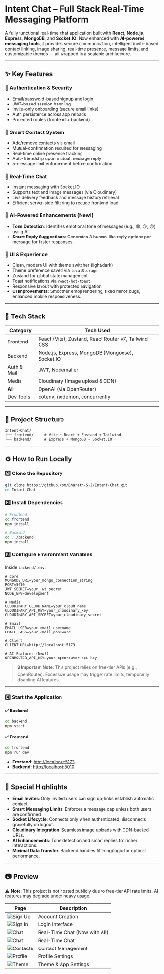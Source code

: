 # **Intent Chat** – Full Stack Real-Time Messaging Platform  

A fully functional real-time chat application built with **React**, **Node.js**, **Express**, **MongoDB**, and **Socket.IO**. Now enhanced with **AI-powered messaging tools**, it provides secure communication, intelligent invite-based contact linking, image sharing, real-time presence, message limits, and customizable themes — all wrapped in a scalable architecture.  

---  

## ✨ **Key Features**  

### 🔐 Authentication & Security  
- Email/password-based signup and login  
- JWT-based session handling  
- Invite-only onboarding (secure email links)  
- Auth persistence across app reloads  
- Protected routes (frontend + backend)  

### 👥 Smart Contact System  
- Add/remove contacts via email  
- Mutual-confirmation required for messaging  
- Real-time online presence tracking  
- Auto-friendship upon mutual message reply  
- 5-message limit enforcement before confirmation  

### 💬 Real-Time Chat  
- Instant messaging with Socket.IO  
- Supports text and image messages (via Cloudinary)  
- Live delivery feedback and message history retrieval  
- Efficient server-side filtering to reduce frontend load  

### 🧠 **AI-Powered Enhancements (New!)**  
- **Tone Detection**: Identifies emotional tone of messages (e.g., 😄, 😢, 😠) using AI.  
- **Smart Reply Suggestions**: Generates 3 human-like reply options per message for faster responses.  

### 🎨 UI & Experience  
- Clean, modern UI with theme switcher (light/dark)  
- Theme preference saved via `localStorage`  
- Zustand for global state management  
- Toast notifications via `react-hot-toast`  
- Responsive layout with protected navigation  
- **UI Improvements**: Smoother emoji rendering, fixed minor bugs, enhanced mobile responsiveness.  

---  

## 🧱 **Tech Stack**  

| Category    | Tech Used                                            |  
| ----------- | ---------------------------------------------------- |  
| Frontend    | React (Vite), Zustand, React Router v7, Tailwind CSS |  
| Backend     | Node.js, Express, MongoDB (Mongoose), Socket.IO      |  
| Auth & Mail | JWT, Nodemailer                                      |  
| Media       | Cloudinary (Image upload & CDN)                      |  
| **AI**      | OpenAI (via OpenRouter)                              |  
| Dev Tools   | dotenv, nodemon, concurrently                        |  

---  

## 📁 **Project Structure**  

```  
Intent-Chat/  
├── frontend/     # Vite + React + Zustand + Tailwind  
└── backend/      # Express + MongoDB + Socket.IO  
```  

---  

## ⚙️ **How to Run Locally**  

### 1️⃣ Clone the Repository  
```bash  
git clone https://github.com/Bharath-S-J/Intent-Chat.git  
cd Intent-Chat  
```  

### 2️⃣ Install Dependencies  
```bash  
# Frontend  
cd frontend  
npm install  

# Backend  
cd ../backend  
npm install  
```  

### 3️⃣ Configure Environment Variables  
Inside `backend/.env`:  

```env  
# Core  
MONGODB_URI=your_mongo_connection_string  
PORT=5010  
JWT_SECRET=your_jwt_secret  
NODE_ENV=development  

# Media  
CLOUDINARY_CLOUD_NAME=your_cloud_name  
CLOUDINARY_API_KEY=your_cloudinary_key  
CLOUDINARY_API_SECRET=your_cloudinary_secret  

# Email  
EMAIL_USER=your_email_username  
EMAIL_PASS=your_email_password  

# Client  
CLIENT_URL=http://localhost:5173  

# AI Features (New!)  
OPENROUTER_API_KEY=your-openrouter-api-key  
```  

> 🔒 **Important Note**: This project relies on free-tier APIs (e.g., OpenRouter). Excessive usage may trigger rate limits, temporarily disabling AI features.  

---  

### 4️⃣ Start the Application  
#### ✅ Backend  
```bash  
cd backend  
npm start  
```  

#### ✅ Frontend  
```bash  
cd frontend  
npm run dev  
```  

- **Frontend**: [http://localhost:5173](http://localhost:5173)  
- **Backend**: [http://localhost:5010](http://localhost:5010)  

---  

## 📌 **Special Highlights**  
- **Email Invites**: Only invited users can sign up; links establish automatic contact.  
- **Smart Messaging Limits**: Enforces a message cap unless both users are confirmed.  
- **Socket Lifecycle**: Connects only when authenticated, disconnects gracefully on logout.  
- **Cloudinary Integration**: Seamless image uploads with CDN-backed URLs.  
- **AI Enhancements**: Tone detection and smart replies for richer interactions.  
- **Minimal Data Transfer**: Backend handles filtering/logic for optimal performance.  

---  

## 📷 **Preview**  

⚠️ **Note**: This project is not hosted publicly due to free-tier API rate limits. AI features may degrade under heavy usage.  

| Page | Description |  
|------|-------------|  
| ![Sign Up](https://cdn.jsdelivr.net/gh/Bharath-S-J/CDNImages@main/IntentChatImages/Create_Account.png) | Account Creation |  
| ![Sign In](https://cdn.jsdelivr.net/gh/Bharath-S-J/CDNImages@main/IntentChatImages/SigIn.png) | Login Interface |  
| ![Chat](https://cdn.jsdelivr.net/gh/Bharath-S-J/CDNImages@main/IntentChatImages/Chating_DashBoard.png) | Real-Time Chat (Now with AI!) |  
| ![Chat](https://cdn.jsdelivr.net/gh/Bharath-S-J/CDNImages@main/IntentChatImages/Chating_DashBoard_With_Image.png) | Real-Time Chat |  
| ![Contacts](https://cdn.jsdelivr.net/gh/Bharath-S-J/CDNImages@main/IntentChatImages/Contacts_Management.png) | Contact Management |  
| ![Profile](https://cdn.jsdelivr.net/gh/Bharath-S-J/CDNImages@main/IntentChatImages/Profile.png) | Profile Settings |  
| ![Theme](https://cdn.jsdelivr.net/gh/Bharath-S-J/CDNImages@main/IntentChatImages/Settings.png) | Theme & App Settings |  

